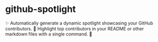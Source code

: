 # github-spotlight
✨ Automatically generate a dynamic spotlight showcasing your GitHub contributors. 🌟 Highlight top contributors in your README or other markdown files with a single command. 🚀
